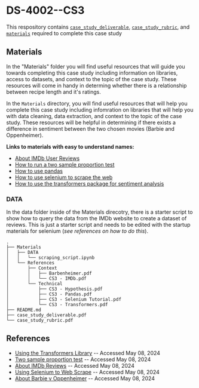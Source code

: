 # DS-4002--CS3

This respository contains [`case_study_deliverable`](case_study_deliverable.pdf), [`case_study_rubric`](case_study_rubric.pdf), and [`materials`](Materials) required to complete this case study

## Materials
In the "Materials" folder you will find useful resources that will guide you towards completing this case study including information on libraries, access to datasets, and context to the topic of the case study. These resources will come in handy in determing whether there is a relationship between recipe length and it's ratings.

In the `Materials` directory, you will find useful resources that will help you complete this case study including infomration on libraries that will help you with data cleaning, data extraction, and context to the topic of the case study. These resources will be helpful in determining if there exists a difference in sentiment between the two chosen movies (Barbie and Oppenheimer).

**Links to materials with easy to understand names:**
- [About IMDb User Reviews](Materials/References/Context/CS3%20-%20IMDb.pdf)
- [How to run a two sample proportion test](Materials/References/Technical/CS3%20-%20Hypothesis.pdf)
- [How to use pandas](Materials/References/Technical/CS3%20-%20Pandas.pdf)
- [How to use selenium to scrape the web](Materials/References/Technical/CS3%20-%20Selenium%20Tutorial.pdf)
- [How to use the transformers package for sentiment analysis](Materials/References/Technical/CS3%20-%20Transformers.pdf)


### DATA
In the data folder inside of the Materials direcotry, there is a starter script to show how to query the data from the IMDb website to create a dataset of reviews. This is just a starter script and needs to be edited with the startup materials for selenium (*see references on how to do this*). 

```
.
├── Materials
│   ├── DATA
│   │   └── scraping_script.ipynb
│   └── References
│       ├── Context
│       │   ├── Barbenheimer.pdf
│       │   └── CS3 - IMDb.pdf
│       └── Technical
│           ├── CS3 - Hypothesis.pdf
│           ├── CS3 - Pandas.pdf
│           ├── CS3 - Selenium Tutorial.pdf
│           └── CS3 - Transformers.pdf
├── README.md
├── case_study_deliverable.pdf
└── case_study_rubric.pdf
```

## References
- [Using the Transformers Library](https://huggingface.co/docs/transformers/index) -- Accessed May 08, 2024
- [Two sample proportion test](https://online.stat.psu.edu/stat800/lesson/5/5.5) -- Accessed May 08, 2024
- [About IMDb Reviews](https://help.imdb.com/article/contribution/contribution-information/how-are-user-reviews-displayed-on-imdb/G3AZQK7NTWFASP7A#) -- Accessed May 08, 2024
- [Using Selenium to Web Scrape](https://scrapfly.io/blog/web-scraping-with-selenium-and-python/) -- Accessed May 08, 2024
- [About Barbie v Oppenheimer](https://www.nytimes.com/2023/08/02/movies/barbenheimer-barbie-vs-oppenheimer.html) -- Accessed May 08, 2024


